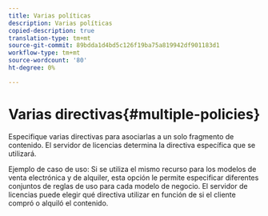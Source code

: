 ```yaml
---
title: Varias políticas
description: Varias políticas
copied-description: true
translation-type: tm+mt
source-git-commit: 89bdda1d4bd5c126f19ba75a819942df901183d1
workflow-type: tm+mt
source-wordcount: '80'
ht-degree: 0%

---
```



# Varias directivas{#multiple-policies}

Especifique varias directivas para asociarlas a un solo fragmento de contenido. El servidor de licencias determina la directiva específica que se utilizará.

Ejemplo de caso de uso: Si se utiliza el mismo recurso para los modelos de venta electrónica y de alquiler, esta opción le permite especificar diferentes conjuntos de reglas de uso para cada modelo de negocio. El servidor de licencias puede elegir qué directiva utilizar en función de si el cliente compró o alquiló el contenido.
